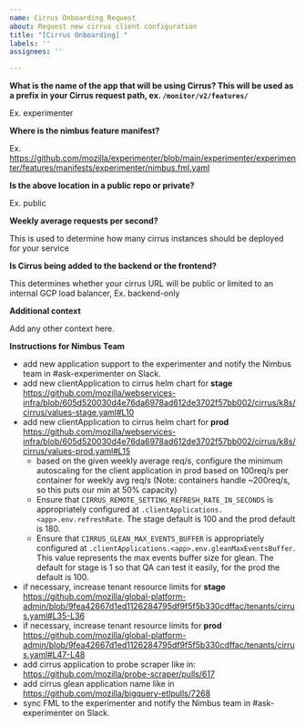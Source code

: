 ```yaml
---
name: Cirrus Onboarding Request
about: Request new cirrus client configuration
title: "[Cirrus Onboarding] "
labels: ''
assignees: ''

---
```


**What is the name of the app that will be using Cirrus? This will be used as a prefix in your Cirrus request path, ex. `/monitor/v2/features/`**

Ex. experimenter

**Where is the nimbus feature manifest?**

Ex. https://github.com/mozilla/experimenter/blob/main/experimenter/experimenter/features/manifests/experimenter/nimbus.fml.yaml

**Is the above location in a public repo or private?**

Ex. public

**Weekly average requests per second?**

This is used to determine how many cirrus instances should be deployed for your service

**Is Cirrus being added to the backend or the frontend?**

This determines whether your cirrus URL will be public or limited to an internal GCP load balancer, Ex. backend-only

**Additional context**

Add any other context here.

**Instructions for Nimbus Team**
- add new application support to the experimenter and notify the Nimbus team in #ask-experimenter on Slack.
- add new clientApplication to cirrus helm chart for **stage** https://github.com/mozilla/webservices-infra/blob/605d520030d4e76da6978ad612de3702f57bb002/cirrus/k8s/cirrus/values-stage.yaml#L10
- add new clientApplication to cirrus helm chart for **prod** https://github.com/mozilla/webservices-infra/blob/605d520030d4e76da6978ad612de3702f57bb002/cirrus/k8s/cirrus/values-prod.yaml#L15
   - based on the given weekly average req/s, configure the minimum autoscaling for the client application in prod based on 100req/s per container for weekly avg req/s (Note: containers handle ~200req/s, so this puts our min at 50% capacity)
   - Ensure that `CIRRUS_REMOTE_SETTING_REFRESH_RATE_IN_SECONDS` is appropriately configured at `.clientApplications.<app>.env.refreshRate`. The stage default is 100 and the prod default is 180.
   - Ensure that `CIRRUS_GLEAN_MAX_EVENTS_BUFFER` is appropriately configured at `.clientApplications.<app>.env.gleanMaxEventsBuffer`. This value represents the max events buffer size for glean. The default for stage is 1 so that QA can test it easily, for the prod the default is 100.
- if necessary, increase tenant resource limits for **stage** https://github.com/mozilla/global-platform-admin/blob/9fea42667d1ed1126284795df9f5f5b330cdffac/tenants/cirrus.yaml#L35-L36
- if necessary, increase tenant resource limits for **prod** https://github.com/mozilla/global-platform-admin/blob/9fea42667d1ed1126284795df9f5f5b330cdffac/tenants/cirrus.yaml#L47-L48
- add cirrus application to probe scraper like in: https://github.com/mozilla/probe-scraper/pulls/617
- add cirrus glean application name like in https://github.com/mozilla/bigquery-etlpulls/7268 
- sync FML to the experimenter and notify the Nimbus team in #ask-experimenter on Slack.
